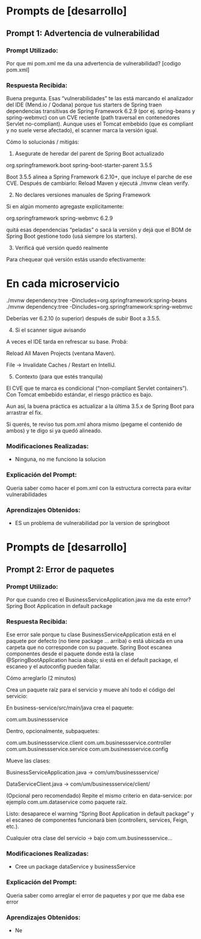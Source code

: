 # Prompts de [desarrollo]

## Prompt 1: Advertencia de vulnerabilidad
### Prompt Utilizado:
Por que mi pom.xml me da una advertencia de vulnerabilidad? [codigo pom.xml]

### Respuesta Recibida:
Buena pregunta. Esas “vulnerabilidades” te las está marcando el analizador del IDE (Mend.io / Qodana) porque tus starters de Spring traen dependencias transitivas de Spring Framework 6.2.9 (por ej. spring-beans y spring-webmvc) con un CVE reciente (path traversal en contenedores Servlet no-compliant). Aunque uses el Tomcat embebido (que es compliant y no suele verse afectado), el scanner marca la versión igual.

Cómo lo solucionás / mitigás:

1) Asegurate de heredar del parent de Spring Boot actualizado

<parent>
  <groupId>org.springframework.boot</groupId>
  <artifactId>spring-boot-starter-parent</artifactId>
  <version>3.5.5</version>   <!-- o la última 3.5.x disponible -->
  <relativePath/>
</parent>


Boot 3.5.5 alinea a Spring Framework 6.2.10+, que incluye el parche de ese CVE.
Después de cambiarlo: Reload Maven y ejecutá ./mvnw clean verify.

2) No declares versiones manuales de Spring Framework

Si en algún momento agregaste explícitamente:

<dependency>
  <groupId>org.springframework</groupId>
  <artifactId>spring-webmvc</artifactId>
  <version>6.2.9</version>   <!-- ❌ -->
</dependency>


quitá esas dependencias “peladas” o sacá la versión y dejá que el BOM de Spring Boot gestione todo (usá siempre los starters).

3) Verificá qué versión quedó realmente

Para chequear qué versión estás usando efectivamente:

# En cada microservicio
./mvnw dependency:tree -Dincludes=org.springframework:spring-beans
./mvnw dependency:tree -Dincludes=org.springframework:spring-webmvc


Deberías ver 6.2.10 (o superior) después de subir Boot a 3.5.5.

4) Si el scanner sigue avisando

A veces el IDE tarda en refrescar su base. Probá:

Reload All Maven Projects (ventana Maven).

File → Invalidate Caches / Restart en IntelliJ.

5) Contexto (para que estés tranquila)

El CVE que te marca es condicional (“non-compliant Servlet containers”). Con Tomcat embebido estándar, el riesgo práctico es bajo.

Aun así, la buena práctica es actualizar a la última 3.5.x de Spring Boot para arrastrar el fix.

Si querés, te reviso tus pom.xml ahora mismo (pegame el contenido de ambos) y te digo si ya quedó alineado.

### Modificaciones Realizadas:
- Ninguna, no me funciono la solucion

### Explicación del Prompt:
Queria saber como hacer el pom.xml con la estructura correcta para evitar vulnerabilidades

### Aprendizajes Obtenidos:
- ES un problema de vulnerabilidad por la version de springboot

# Prompts de [desarrollo]

## Prompt 2: Error de paquetes
### Prompt Utilizado:
Por que cuando creo el BusinessServiceApplication.java me da este error? Spring Boot Application in default package

### Respuesta Recibida:
Ese error sale porque tu clase BusinessServiceApplication está en el paquete por defecto (no tiene package ... arriba) o está ubicada en una carpeta que no corresponde con su paquete. Spring Boot escanea componentes desde el paquete donde está la clase @SpringBootApplication hacia abajo; si está en el default package, el escaneo y el autoconfig pueden fallar.

Cómo arreglarlo (2 minutos)

Crea un paquete raíz para el servicio y mueve ahí todo el código del servicio:

En business-service/src/main/java crea el paquete:

com.um.businessservice


Dentro, opcionalmente, subpaquetes:

com.um.businessservice.client
com.um.businessservice.controller
com.um.businessservice.service
com.um.businessservice.config


Mueve las clases:

BusinessServiceApplication.java → com/um/businessservice/

DataServiceClient.java → com/um/businessservice/client/

(Opcional pero recomendado) Repite el mismo criterio en data-service: por ejemplo com.um.dataservice como paquete raíz.

Listo: desaparece el warning “Spring Boot Application in default package” y el escaneo de componentes funcionará bien (controllers, services, Feign, etc.).

Cualquier otra clase del servicio → bajo com.um.businessservice...

### Modificaciones Realizadas:
- Cree un package dataService y businessService

### Explicación del Prompt:
Queria saber como arreglar el error de paquetes y por que me daba ese error

### Aprendizajes Obtenidos:
- Ne